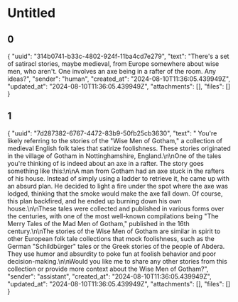# Untitled

## 0

{
  "uuid": "314b0741-b33c-4802-924f-11ba4cd7e279",
  "text": "There's a set of satiracl stories, maybe medieval, from Europe somewhere about wise men, who aren't. One involves an axe being in a rafter of the room. Any ideas?",
  "sender": "human",
  "created_at": "2024-08-10T11:36:05.439949Z",
  "updated_at": "2024-08-10T11:36:05.439949Z",
  "attachments": [],
  "files": []
}

## 1

{
  "uuid": "7d287382-6767-4472-83b9-50fb25cb3630",
  "text": " You're likely referring to the stories of the \"Wise Men of Gotham,\" a collection of medieval English folk tales that satirize foolishness. These stories originated in the village of Gotham in Nottinghamshire, England.\n\nOne of the tales you're thinking of is indeed about an axe in a rafter. The story goes something like this:\n\nA man from Gotham had an axe stuck in the rafters of his house. Instead of simply using a ladder to retrieve it, he came up with an absurd plan. He decided to light a fire under the spot where the axe was lodged, thinking that the smoke would make the axe fall down. Of course, this plan backfired, and he ended up burning down his own house.\n\nThese tales were collected and published in various forms over the centuries, with one of the most well-known compilations being \"The Merry Tales of the Mad Men of Gotham,\" published in the 16th century.\n\nThe stories of the Wise Men of Gotham are similar in spirit to other European folk tale collections that mock foolishness, such as the German \"Schildbürger\" tales or the Greek stories of the people of Abdera. They use humor and absurdity to poke fun at foolish behavior and poor decision-making.\n\nWould you like me to share any other stories from this collection or provide more context about the Wise Men of Gotham?",
  "sender": "assistant",
  "created_at": "2024-08-10T11:36:05.439949Z",
  "updated_at": "2024-08-10T11:36:05.439949Z",
  "attachments": [],
  "files": []
}
